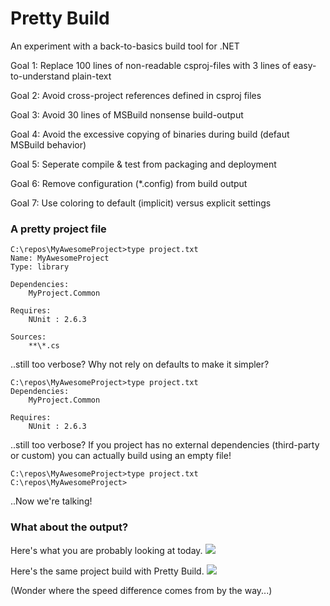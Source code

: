 ﻿# Pretty Build #

An experiment with a back-to-basics build tool for .NET


Goal 1: Replace 100 lines of non-readable csproj-files with 3 lines of easy-to-understand plain-text

Goal 2: Avoid cross-project references defined in csproj files

Goal 3: Avoid 30 lines of MSBuild nonsense build-output

Goal 4: Avoid the excessive copying of binaries during build (defaut MSBuild behavior)

Goal 5: Seperate compile & test from packaging and deployment

Goal 6: Remove configuration (*.config) from build output

Goal 7: Use coloring to default (implicit) versus explicit settings


### A pretty project file ###


```
C:\repos\MyAwesomeProject>type project.txt
Name: MyAwesomeProject
Type: library

Dependencies:
    MyProject.Common

Requires:
    NUnit : 2.6.3

Sources:
    **\*.cs
```

..still too verbose? Why not rely on defaults to make it simpler?

```
C:\repos\MyAwesomeProject>type project.txt
Dependencies:
    MyProject.Common

Requires:
    NUnit : 2.6.3
```

..still too verbose? If you project has no external dependencies (third-party or custom) you can actually build using an empty file!

```
C:\repos\MyAwesomeProject>type project.txt
C:\repos\MyAwesomeProject>
```

..Now we're talking!

### What about the output? ###

Here's what you are probably looking at today.
![](raw.github.com/suneg/pretty-build/master/doc/msbuild.png)

Here's the same project build with Pretty Build.
![](raw.github.com/suneg/pretty-build/master/doc/pretty.png)

(Wonder where the speed difference comes from by the way...)
